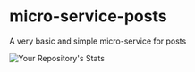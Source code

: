 # micro-service-posts

A very basic and simple micro-service for posts

![Your Repository's Stats](https://github-readme-stats.vercel.app/api?username=OgiralaSaiSreeRam&show_icons=true)
